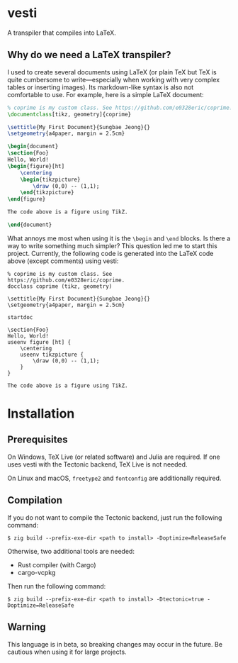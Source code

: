 # vesti

A transpiler that compiles into LaTeX.

## Why do we need a LaTeX transpiler?

I used to create several documents using LaTeX (or plain TeX but TeX is quite
cumbersome to write—especially when working with very complex tables or
inserting images). Its markdown-like syntax is also not comfortable to use. For
example, here is a simple LaTeX document:

```tex
% coprime is my custom class. See https://github.com/e0328eric/coprime.
\documentclass[tikz, geometry]{coprime}

\settitle{My First Document}{Sungbae Jeong}{}
\setgeometry{a4paper, margin = 2.5cm}

\begin{document}
\section{Foo}
Hello, World!
\begin{figure}[ht]
    \centering
    \begin{tikzpicture}
        \draw (0,0) -- (1,1);
    \end{tikzpicture}
\end{figure}

The code above is a figure using TikZ.

\end{document}
```

What annoys me most when using it is the `\begin` and `\end` blocks. Is there a way to write something much simpler? This question led me to start this project. Currently, the following code is generated into the LaTeX code above (except comments) using vesti:

```
% coprime is my custom class. See https://github.com/e0328eric/coprime.
docclass coprime (tikz, geometry)

\settitle{My First Document}{Sungbae Jeong}{}
\setgeometry{a4paper, margin = 2.5cm}

startdoc

\section{Foo}
Hello, World!
useenv figure [ht] {
    \centering
    useenv tikzpicture {
        \draw (0,0) -- (1,1);
    }
}

The code above is a figure using TikZ.
```

# Installation

## Prerequisites
On Windows, TeX Live (or related software) and Julia are required. If one uses vesti with the Tectonic backend, TeX Live is not needed.

On Linux and macOS, `freetype2` and `fontconfig` are additionally required.

## Compilation
If you do not want to compile the Tectonic backend, just run the following command:

```console
$ zig build --prefix-exe-dir <path to install> -Doptimize=ReleaseSafe
```

Otherwise, two additional tools are needed:
- Rust compiler (with Cargo)
- cargo-vcpkg

Then run the following command:

```console
$ zig build --prefix-exe-dir <path to install> -Dtectonic=true -Doptimize=ReleaseSafe
```

## Warning
This language is in beta, so breaking changes may occur in the future. Be cautious when using it for large projects.

